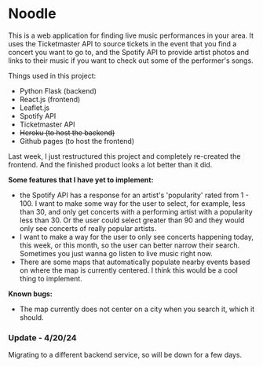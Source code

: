 # Noodle

This is a web application for finding live music performances in your area. It uses the Ticketmaster API to source tickets in the event that you find a concert you want to go to, and the Spotify API to provide artist photos and links to their music if you want to check out some of the performer's songs.

Things used in this project:
- Python Flask (backend)
- React.js (frontend)
- Leaflet.js
- Spotify API
- Ticketmaster API
- ~~Heroku (to host the backend)~~
- Github pages (to host the frontend)

Last week, I just restructured this project and completely re-created the frontend. And the finished product looks a lot better than it did.

**Some features that I have yet to implement:**
- the Spotify API has a response for an artist's 'popularity' rated from 1 - 100. I want to make some way for the user to select, for example, less than 30, and only get concerts with a performing artist with a popularity less than 30. Or the user could select greater than 90 and they would only see concerts of really popular artists.
- I want to make a way for the user to only see concerts happening today, this week, or this month, so the user can better narrow their search. Sometimes you just wanna go listen to live music right now.
- There are some maps that automatically populate nearby events based on where the map is currently centered. I think this would be a cool thing to implement.

**Known bugs:**
- The map currently does not center on a city when you search it, which it should.

### Update - 4/20/24
Migrating to a different backend service, so will be down for a few days. 
